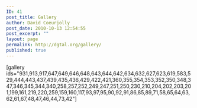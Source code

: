 ```yaml
---
ID: 41
post_title: Gallery
author: David Coeurjolly
post_date: 2010-10-13 12:54:55
post_excerpt: ""
layout: page
permalink: http://dgtal.org/gallery/
published: true
---
```

[gallery ids="931,913,917,647,649,646,648,643,644,642,634,632,627,623,619,583,529,444,443,437,439,435,436,429,422,421,360,355,354,353,352,350,348,347,346,345,344,340,258,257,252,249,247,251,250,230,210,204,202,203,201,199,161,219,220,259,159,160,117,93,97,95,90,92,91,86,85,89,71,58,65,64,63,62,61,67,48,47,46,44,73,42"]

&nbsp;